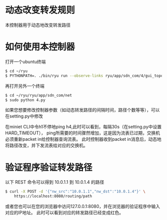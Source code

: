 # 动态改变转发规则

本控制器用于动态地改变转发路径

# 如何使用本控制器
打开一个ubuntu终端
```bash
$ cd ~/ryu
$ PYTHONPATH=. ./bin/ryu run --observe-links ryu/app/sdn_com/4/gui_topology/gui_topology.py
```

再打开另外一个终端
```bash
$ cd ~/ryu/ryu/app/sdn_com/net
$ sudo python 4.py
```

如果您想要修改控制器参数（如动态转发路径的间隔时间，路径个数等等），可以在setting.py中修改

在miniet CLI中令h1不停地ping h4,此时可以看到，每隔30s（在setting.py中设置HARD_TIMEOUT），
ping所需要的时间骤然增加，这是因为流表已过期，交换机必须重新packet in给控制器查询流表。
此时控制器收到packet in消息后，动态地将路径改变，并下发流表给对应的交换机。

# 验证程序验证转发路径

以下 REST 命令可以得到 10.0.1.1 到 10.0.1.4 的路径
```bash
$ curl -X POST -d '{"nw_src":"10.0.1.1","nw_dst":"10.0.1.4"}' \
    https://localhost:8080/routing/path
```

或者您也可以在您的浏览器中访问127.0.0.1:8080，并在浏览器的验证程序中输入对应的IP地址。
此时可以看到对应的转发路径已经变成红色。
